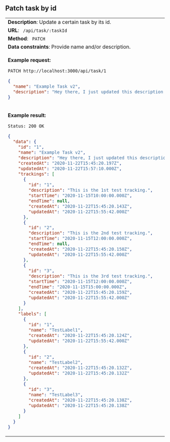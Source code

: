 ## Patch task by id

<table>
    <tr><td> <b>Description</b>: Update a certain task by its id. </td></tr>
    <tr><td> <b>URL</b>: <code> /api/task/:taskId </code> </td></tr>
    <tr><td> <b>Method</b>: <code> PATCH </code> </td></tr>
    <tr><td> <b>Data constraints</b>: Provide name and/or description. </td></tr>
<tr><td>

**Example request:**

`PATCH http://localhost:3000/api/task/1`

```json
{
  "name": "Example Task v2",
  "description": "Hey there, I just updated this description text by a patch request :D"
}
```

</td></tr>
<tr><td>

**Example result:**

`Status: 200 OK`

```json
{
  "data": {
    "id": "1",
    "name": "Example Task v2",
    "description": "Hey there, I just updated this description text by a patch request :D",
    "createdAt": "2020-11-22T15:45:20.197Z",
    "updatedAt": "2020-11-22T15:57:10.000Z",
    "trackings": [
      {
        "id": "1",
        "description": "This is the 1st test tracking.",
        "startTime": "2020-11-15T10:00:00.000Z",
        "endTime": null,
        "createdAt": "2020-11-22T15:45:20.143Z",
        "updatedAt": "2020-11-22T15:55:42.000Z"
      },
      {
        "id": "2",
        "description": "This is the 2nd test tracking.",
        "startTime": "2020-11-15T12:00:00.000Z",
        "endTime": null,
        "createdAt": "2020-11-22T15:45:20.150Z",
        "updatedAt": "2020-11-22T15:55:42.000Z"
      },
      {
        "id": "3",
        "description": "This is the 3rd test tracking.",
        "startTime": "2020-11-15T12:00:00.000Z",
        "endTime": "2020-11-15T15:00:00.000Z",
        "createdAt": "2020-11-22T15:45:20.159Z",
        "updatedAt": "2020-11-22T15:55:42.000Z"
      }
    ],
    "labels": [
      {
        "id": "1",
        "name": "TestLabel1",
        "createdAt": "2020-11-22T15:45:20.124Z",
        "updatedAt": "2020-11-22T15:55:42.000Z"
      },
      {
        "id": "2",
        "name": "TestLabel2",
        "createdAt": "2020-11-22T15:45:20.132Z",
        "updatedAt": "2020-11-22T15:45:20.132Z"
      },
      {
        "id": "3",
        "name": "TestLabel3",
        "createdAt": "2020-11-22T15:45:20.138Z",
        "updatedAt": "2020-11-22T15:45:20.138Z"
      }
    ]
  }
}
```

</td></tr>
</table>
